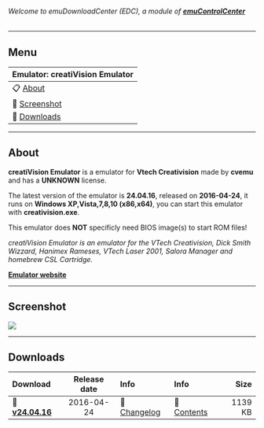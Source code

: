 ###### Welcome to emuDownloadCenter (EDC), a module of [**emuControlCenter**](https://github.com/PhoenixInteractiveNL/emuControlCenter/wiki/)
***
## Menu
| **Emulator: creatiVision Emulator** |
|:---------|
| :clipboard: [About](#about) |
| :sunrise: [Screenshot](#screenshot) |
| :floppy_disk: [Downloads](#downloads) |
***
## About
**creatiVision Emulator** is a emulator for **Vtech Creativision** made by **cvemu** and has a **UNKNOWN** license.

The latest version of the emulator is **24.04.16**, released on **2016-04-24**, it runs on **Windows XP,Vista,7,8,10 (x86,x64)**, you can start this emulator with **creativision.exe**.

This emulator does **NOT** specificly need BIOS image(s) to start ROM files!

_creatiVision Emulator is an emulator for the VTech Creativision, Dick Smith Wizzard, Hanimex Rameses, VTech Laser 2001, Salora Manager and homebrew CSL Cartridge._

[**Emulator website**](http://sourceforge.net/projects/creativisionemulator/)
***
## Screenshot
![](https://raw.githubusercontent.com/PhoenixInteractiveNL/emuDownloadCenter/master/hooks/creativision/screen.jpg)
***
## Downloads
| Download | Release date  | Info       | Info       | Size       |
|:---------|:-------------:|:-----------|:-----------|-----------:|
| :floppy_disk: [**v24.04.16**](https://github.com/PhoenixInteractiveNL/edc-repo0003/raw/master/creativision/24.04.16.7z) | 2016-04-24 | :page_facing_up: [Changelog](https://github.com/PhoenixInteractiveNL/edc-repo0003/blob/master/creativision/24.04.16_changelog.txt) | :mag_right: [Contents](https://github.com/PhoenixInteractiveNL/edc-repo0003/blob/master/creativision/24.04.16_contents.txt) | 1139 KB |
